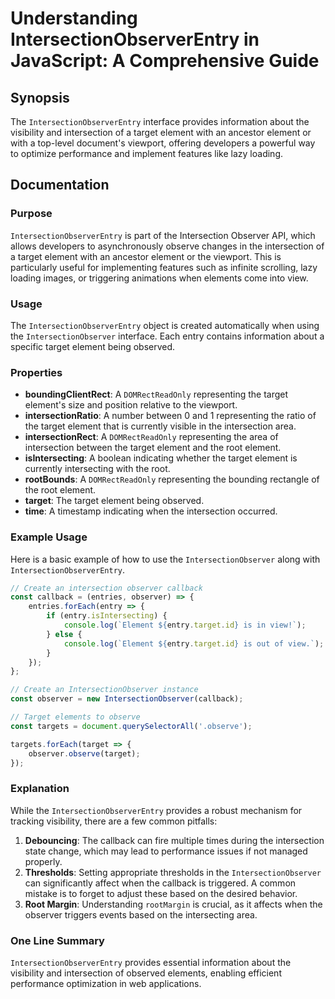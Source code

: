<!--
Meta Description: # Understanding IntersectionObserverEntry in JavaScript: A Comprehensive Guide ## Synopsis The `IntersectionObserverEntry` interface provides informat...
Meta Keywords: target, element, intersection, intersectionobserverentry, observer
-->

# Understanding IntersectionObserverEntry in JavaScript: A Comprehensive Guide

## Synopsis
The `IntersectionObserverEntry` interface provides information about the visibility and intersection of a target element with an ancestor element or with a top-level document's viewport, offering developers a powerful way to optimize performance and implement features like lazy loading.

## Documentation

### Purpose
`IntersectionObserverEntry` is part of the Intersection Observer API, which allows developers to asynchronously observe changes in the intersection of a target element with an ancestor element or the viewport. This is particularly useful for implementing features such as infinite scrolling, lazy loading images, or triggering animations when elements come into view.

### Usage
The `IntersectionObserverEntry` object is created automatically when using the `IntersectionObserver` interface. Each entry contains information about a specific target element being observed. 

### Properties
- **boundingClientRect**: A `DOMRectReadOnly` representing the target element's size and position relative to the viewport.
- **intersectionRatio**: A number between 0 and 1 representing the ratio of the target element that is currently visible in the intersection area.
- **intersectionRect**: A `DOMRectReadOnly` representing the area of intersection between the target element and the root element.
- **isIntersecting**: A boolean indicating whether the target element is currently intersecting with the root.
- **rootBounds**: A `DOMRectReadOnly` representing the bounding rectangle of the root element.
- **target**: The target element being observed.
- **time**: A timestamp indicating when the intersection occurred.

### Example Usage
Here is a basic example of how to use the `IntersectionObserver` along with `IntersectionObserverEntry`.

```javascript
// Create an intersection observer callback
const callback = (entries, observer) => {
    entries.forEach(entry => {
        if (entry.isIntersecting) {
            console.log(`Element ${entry.target.id} is in view!`);
        } else {
            console.log(`Element ${entry.target.id} is out of view.`);
        }
    });
};

// Create an IntersectionObserver instance
const observer = new IntersectionObserver(callback);

// Target elements to observe
const targets = document.querySelectorAll('.observe');

targets.forEach(target => {
    observer.observe(target);
});
```

### Explanation
While the `IntersectionObserverEntry` provides a robust mechanism for tracking visibility, there are a few common pitfalls:

1. **Debouncing**: The callback can fire multiple times during the intersection state change, which may lead to performance issues if not managed properly.
2. **Thresholds**: Setting appropriate thresholds in the `IntersectionObserver` can significantly affect when the callback is triggered. A common mistake is to forget to adjust these based on the desired behavior.
3. **Root Margin**: Understanding `rootMargin` is crucial, as it affects when the observer triggers events based on the intersecting area.

### One Line Summary
`IntersectionObserverEntry` provides essential information about the visibility and intersection of observed elements, enabling efficient performance optimization in web applications.